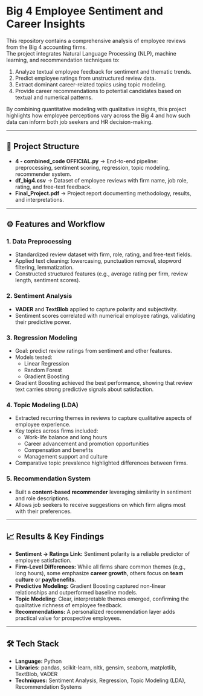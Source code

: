 # Big 4 Employee Sentiment and Career Insights  

This repository contains a comprehensive analysis of employee reviews from the Big 4 accounting firms.  
The project integrates Natural Language Processing (NLP), machine learning, and recommendation techniques to:  

1. Analyze textual employee feedback for sentiment and thematic trends.  
2. Predict employee ratings from unstructured review data.  
3. Extract dominant career-related topics using topic modeling.  
4. Provide career recommendations to potential candidates based on textual and numerical patterns.  

By combining quantitative modeling with qualitative insights, this project highlights how employee perceptions vary across the Big 4 and how such data can inform both job seekers and HR decision-making.  

---

## 📂 Project Structure  

- **4 - combined_code OFFICIAL.py** → End-to-end pipeline: preprocessing, sentiment scoring, regression, topic modeling, recommender system.  
- **df_big4.csv** → Dataset of employee reviews with firm name, job role, rating, and free-text feedback.  
- **Final_Project.pdf** → Project report documenting methodology, results, and interpretations.  

---

## ⚙️ Features and Workflow  

### 1. Data Preprocessing  
- Standardized review dataset with firm, role, rating, and free-text fields.  
- Applied text cleaning: lowercasing, punctuation removal, stopword filtering, lemmatization.  
- Constructed structured features (e.g., average rating per firm, review length, sentiment scores).  

### 2. Sentiment Analysis  
- **VADER** and **TextBlob** applied to capture polarity and subjectivity.  
- Sentiment scores correlated with numerical employee ratings, validating their predictive power.  

### 3. Regression Modeling  
- Goal: predict review ratings from sentiment and other features.  
- Models tested:  
  - Linear Regression  
  - Random Forest  
  - Gradient Boosting  
- Gradient Boosting achieved the best performance, showing that review text carries strong predictive signals about satisfaction.  

### 4. Topic Modeling (LDA)  
- Extracted recurring themes in reviews to capture qualitative aspects of employee experience.  
- Key topics across firms included:  
  - Work-life balance and long hours  
  - Career advancement and promotion opportunities  
  - Compensation and benefits  
  - Management support and culture  
- Comparative topic prevalence highlighted differences between firms.  

### 5. Recommendation System  
- Built a **content-based recommender** leveraging similarity in sentiment and role descriptions.  
- Allows job seekers to receive suggestions on which firm aligns most with their preferences.  

---

## 📈 Results & Key Findings  

- **Sentiment → Ratings Link:** Sentiment polarity is a reliable predictor of employee satisfaction.  
- **Firm-Level Differences:** While all firms share common themes (e.g., long hours), some emphasize **career growth**, others focus on **team culture** or **pay/benefits**.  
- **Predictive Modeling:** Gradient Boosting captured non-linear relationships and outperformed baseline models.  
- **Topic Modeling:** Clear, interpretable themes emerged, confirming the qualitative richness of employee feedback.  
- **Recommendations:** A personalized recommendation layer adds practical value for prospective employees.  

---

## 🛠️ Tech Stack  

- **Language:** Python  
- **Libraries:** pandas, scikit-learn, nltk, gensim, seaborn, matplotlib, TextBlob, VADER  
- **Techniques:** Sentiment Analysis, Regression, Topic Modeling (LDA), Recommendation Systems  
